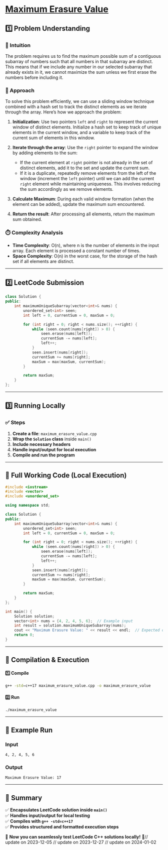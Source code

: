 # **[Maximum Erasure Value](https://leetcode.com/problems/maximum-erasure-value/description/)**  

## **1️⃣ Problem Understanding**  
### **📌 Intuition**  
The problem requires us to find the maximum possible sum of a contiguous subarray of numbers such that all numbers in that subarray are distinct. This means that if we include any number in our selected subarray that already exists in it, we cannot maximize the sum unless we first erase the numbers before including it.

### **🚀 Approach**  
To solve this problem efficiently, we can use a sliding window technique combined with a hash set to track the distinct elements as we iterate through the array. Here’s how we approach the problem:

1. **Initialization**: Use two pointers `left` and `right` to represent the current window of distinct elements. Initialize a hash set to keep track of unique elements in the current window, and a variable to keep track of the current sum of elements in this window.

2. **Iterate through the array**: Use the `right` pointer to expand the window by adding elements to the sum:
   - If the current element at `right` pointer is not already in the set of distinct elements, add it to the set and update the current sum.
   - If it is a duplicate, repeatedly remove elements from the left of the window (increment the `left` pointer) until we can add the current `right` element while maintaining uniqueness. This involves reducing the sum accordingly as we remove elements.

3. **Calculate Maximum**: During each valid window formation (when the element can be added), update the maximum sum encountered.

4. **Return the result**: After processing all elements, return the maximum sum obtained.

### **⏱️ Complexity Analysis**  
- **Time Complexity**: O(n), where n is the number of elements in the input array. Each element is processed a constant number of times.
- **Space Complexity**: O(n) in the worst case, for the storage of the hash set if all elements are distinct.

---  

## **2️⃣ LeetCode Submission**  
```cpp
class Solution {
public:
    int maximumUniqueSubarray(vector<int>& nums) {
        unordered_set<int> seen;
        int left = 0, currentSum = 0, maxSum = 0;

        for (int right = 0; right < nums.size(); ++right) {
            while (seen.count(nums[right]) > 0) {
                seen.erase(nums[left]);
                currentSum -= nums[left];
                left++;
            }
            seen.insert(nums[right]);
            currentSum += nums[right];
            maxSum = max(maxSum, currentSum);
        }

        return maxSum;
    }
};  
```  

---  

## **3️⃣ Running Locally**  
### **✅ Steps**  
1. **Create a file**: `maximum_erasure_value.cpp`  
2. **Wrap the `Solution` class** inside `main()`  
3. **Include necessary headers**  
4. **Handle input/output for local execution**  
5. **Compile and run the program**  

---  

## **📝 Full Working Code (Local Execution)**  
```cpp
#include <iostream>
#include <vector>
#include <unordered_set>

using namespace std;

class Solution {
public:
    int maximumUniqueSubarray(vector<int>& nums) {
        unordered_set<int> seen;
        int left = 0, currentSum = 0, maxSum = 0;

        for (int right = 0; right < nums.size(); ++right) {
            while (seen.count(nums[right]) > 0) {
                seen.erase(nums[left]);
                currentSum -= nums[left];
                left++;
            }
            seen.insert(nums[right]);
            currentSum += nums[right];
            maxSum = max(maxSum, currentSum);
        }

        return maxSum;
    }
};

int main() {
    Solution solution;
    vector<int> nums = {4, 2, 4, 5, 6};  // Example input
    int result = solution.maximumUniqueSubarray(nums);
    cout << "Maximum Erasure Value: " << result << endl;  // Expected output: 17
    return 0;
}
```  

---  

## **🔧 Compilation & Execution**  
#### **1️⃣ Compile**  
```bash
g++ -std=c++17 maximum_erasure_value.cpp -o maximum_erasure_value
```  

#### **2️⃣ Run**  
```bash
./maximum_erasure_value
```  

---  

## **🎯 Example Run**  
### **Input**  
```
4, 2, 4, 5, 6
```  
### **Output**  
```
Maximum Erasure Value: 17
```  

---  

## **📌 Summary**  
✅ **Encapsulates LeetCode solution inside `main()`**  
✅ **Handles input/output for local testing**  
✅ **Compiles with `g++ -std=c++17`**  
✅ **Provides structured and formatted execution steps**  

🚀 **Now you can seamlessly test LeetCode C++ solutions locally!** 🚀// update on 2023-12-05
// update on 2023-12-27
// update on 2024-01-02
